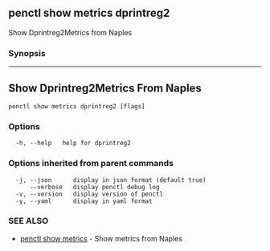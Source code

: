 ## penctl show metrics dprintreg2

Show Dprintreg2Metrics from Naples

### Synopsis



---------------------------------
 Show Dprintreg2Metrics From Naples 
---------------------------------


```
penctl show metrics dprintreg2 [flags]
```

### Options

```
  -h, --help   help for dprintreg2
```

### Options inherited from parent commands

```
  -j, --json      display in json format (default true)
      --verbose   display penctl debug log
  -v, --version   display version of penctl
  -y, --yaml      display in yaml format
```

### SEE ALSO
* [penctl show metrics](penctl_show_metrics.md)	 - Show metrics from Naples

